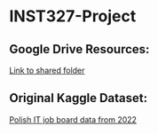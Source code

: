 # INST327-Project

## Google Drive Resources: 
[Link to shared folder](https://drive.google.com/drive/u/1/folders/1g_-S1SL0F7gAzxTrZn2lTd8jZMX6EZcm)

## Original Kaggle Dataset:
[Polish IT job board data from 2022](https://www.kaggle.com/datasets/kriegsmaschine/polish-it-job-board-data-from-2022)


